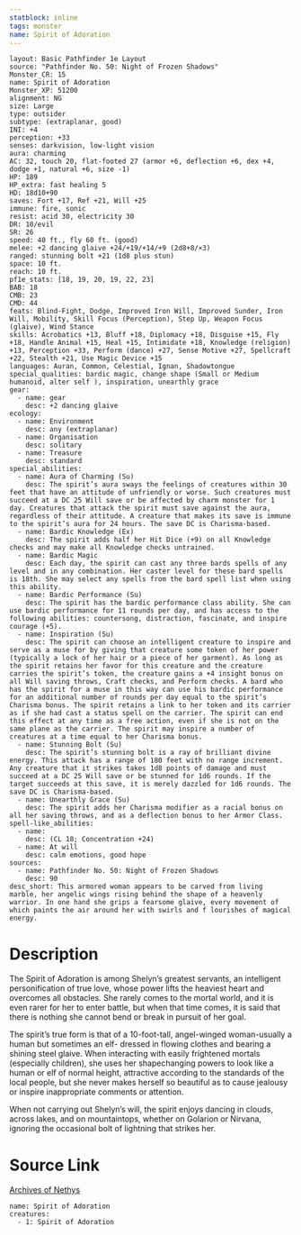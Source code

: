 ```yaml
---
statblock: inline
tags: monster
name: Spirit of Adoration
---
```

```statblock
layout: Basic Pathfinder 1e Layout
source: "Pathfinder No. 50: Night of Frozen Shadows"
Monster_CR: 15
name: Spirit of Adoration
Monster_XP: 51200
alignment: NG
size: Large
type: outsider
subtype: (extraplanar, good)
INI: +4
perception: +33
senses: darkvision, low-light vision
aura: charming
AC: 32, touch 20, flat-footed 27 (armor +6, deflection +6, dex +4, dodge +1, natural +6, size -1)
HP: 189
HP_extra: fast healing 5
HD: 18d10+90
saves: Fort +17, Ref +21, Will +25
immune: fire, sonic
resist: acid 30, electricity 30
DR: 10/evil
SR: 26
speed: 40 ft., fly 60 ft. (good)
melee: +2 dancing glaive +24/+19/+14/+9 (2d8+8/×3)
ranged: stunning bolt +21 (1d8 plus stun)
space: 10 ft.
reach: 10 ft.
pf1e_stats: [18, 19, 20, 19, 22, 23]
BAB: 18
CMB: 23
CMD: 44
feats: Blind-Fight, Dodge, Improved Iron Will, Improved Sunder, Iron Will, Mobility, Skill Focus (Perception), Step Up, Weapon Focus (glaive), Wind Stance
skills: Acrobatics +13, Bluff +18, Diplomacy +18, Disguise +15, Fly +18, Handle Animal +15, Heal +15, Intimidate +18, Knowledge (religion) +13, Perception +33, Perform (dance) +27, Sense Motive +27, Spellcraft +22, Stealth +21, Use Magic Device +15
languages: Auran, Common, Celestial, Ignan, Shadowtongue
special_qualities: bardic magic, change shape (Small or Medium humanoid, alter self ), inspiration, unearthly grace
gear:
  - name: gear
    desc: +2 dancing glaive
ecology:
  - name: Environment
    desc: any (extraplanar)
  - name: Organisation
    desc: solitary
  - name: Treasure
    desc: standard
special_abilities:
  - name: Aura of Charming (Su)
    desc: The spirit’s aura sways the feelings of creatures within 30 feet that have an attitude of unfriendly or worse. Such creatures must succeed at a DC 25 Will save or be affected by charm monster for 1 day. Creatures that attack the spirit must save against the aura, regardless of their attitude. A creature that makes its save is immune to the spirit’s aura for 24 hours. The save DC is Charisma-based.
  - name: Bardic Knowledge (Ex)
    desc: The spirit adds half her Hit Dice (+9) on all Knowledge checks and may make all Knowledge checks untrained.
  - name: Bardic Magic
    desc: Each day, the spirit can cast any three bards spells of any level and in any combination. Her caster level for these bard spells is 18th. She may select any spells from the bard spell list when using this ability.
  - name: Bardic Performance (Su)
    desc: The spirit has the bardic performance class ability. She can use bardic performance for 11 rounds per day, and has access to the following abilities: countersong, distraction, fascinate, and inspire courage (+5).
  - name: Inspiration (Su)
    desc: The spirit can choose an intelligent creature to inspire and serve as a muse for by giving that creature some token of her power (typically a lock of her hair or a piece of her garment). As long as the spirit retains her favor for this creature and the creature carries the spirit’s token, the creature gains a +4 insight bonus on all Will saving throws, Craft checks, and Perform checks. A bard who has the spirit for a muse in this way can use his bardic performance for an additional number of rounds per day equal to the spirit’s Charisma bonus. The spirit retains a link to her token and its carrier as if she had cast a status spell on the carrier. The spirit can end this effect at any time as a free action, even if she is not on the same plane as the carrier. The spirit may inspire a number of creatures at a time equal to her Charisma bonus.
  - name: Stunning Bolt (Su)
    desc: The spirit’s stunning bolt is a ray of brilliant divine energy. This attack has a range of 180 feet with no range increment. Any creature that it strikes takes 1d8 points of damage and must succeed at a DC 25 Will save or be stunned for 1d6 rounds. If the target succeeds at this save, it is merely dazzled for 1d6 rounds. The save DC is Charisma-based.
  - name: Unearthly Grace (Su)
    desc: The spirit adds her Charisma modifier as a racial bonus on all her saving throws, and as a deflection bonus to her Armor Class.
spell-like_abilities:
  - name:
    desc: (CL 18; Concentration +24)
  - name: At will
    desc: calm emotions, good hope
sources:
  - name: Pathfinder No. 50: Night of Frozen Shadows
    desc: 90
desc_short: This armored woman appears to be carved from living marble, her angelic wings rising behind the shape of a heavenly warrior. In one hand she grips a fearsome glaive, every movement of which paints the air around her with swirls and f lourishes of magical energy.
```
# Description
The Spirit of Adoration is among Shelyn’s greatest servants, an intelligent personification of true love, whose power lifts the heaviest heart and overcomes all obstacles. She rarely comes to the mortal world, and it is even rarer for her to enter battle, but when that time comes, it is said that there is nothing she cannot bend or break in pursuit of her goal.

The spirit’s true form is that of a 10-foot-tall, angel-winged woman-usually a human but sometimes an elf- dressed in flowing clothes and bearing a shining steel glaive. When interacting with easily frightened mortals (especially children), she uses her shapechanging powers to look like a human or elf of normal height, attractive according to the standards of the local people, but she never makes herself so beautiful as to cause jealousy or inspire inappropriate comments or attention.

When not carrying out Shelyn’s will, the spirit enjoys dancing in clouds, across lakes, and on mountaintops, whether on Golarion or Nirvana, ignoring the occasional bolt of lightning that strikes her.
# Source Link
[Archives of Nethys](https://aonprd.com/MonsterDisplay.aspx?ItemName=Spirit%20of%20Adoration)
```encounter-table
name: Spirit of Adoration
creatures:
  - 1: Spirit of Adoration
```

